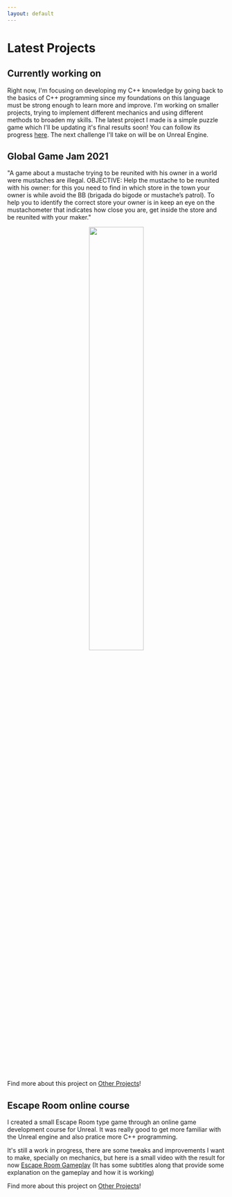 ```yaml
---
layout: default
---
```


# Latest Projects

## Currently working on

Right now, I'm focusing on developing my C++ knowledge by going back to the basics of C++ programming since my foundations on this language must be strong enough to learn more and improve. I'm working on smaller projects, trying to implement different mechanics and using different methods to broaden my skills. The latest project I made is a simple puzzle game which I'll be updating it's final results soon! You can follow its progress [here](https://github.com/iris-rod/PuzzleGame). The next challenge I'll take on will be on Unreal Engine.

## Global Game Jam 2021

"A game about a mustache trying to be reunited with his owner in a world were mustaches are illegal. OBJECTIVE: Help the mustache to be reunited with his owner: for this you need to find in which store in the town your owner is while avoid the BB (brigada do bigode or mustache’s patrol). To help you to identify the correct store your owner is in keep an eye on the mustachometer that indicates how close you are, get inside the store and be reunited with your maker."

<p align="center">
    <img src="https://github.com/iris-rod/portfolio/blob/master/img/cover_GGJ21.png?raw=true" width="50%"/>
</p>

Find more about this project on [Other Projects](https://iris-rod.github.io/portfolio/OtherProjects.html)!

## Escape Room online course

I created a small Escape Room type game through an online game development course for Unreal. It was really good to get more familiar with the Unreal engine and also pratice more C++ programming.

It's still a work in progress, there are some tweaks and improvements I want to make, specially on mechanics, but here is a small video with the result for now [Escape Room Gameplay](https://www.youtube.com/watch?v=lAG7DJLP4Wc&fbclid=IwAR2s-0OFEO4bl5hCrYkkphk93dvLu1vOGNSZ19BmfHMGL5sV4sVDTJ0R7y8) (It has some subtitles along that provide some explanation on the gameplay and how it is working)

Find more about this project on [Other Projects](https://iris-rod.github.io/portfolio/OtherProjects.html)!



